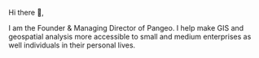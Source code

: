 

Hi there 👋,

I am the Founder & Managing Director of Pangeo. I help make GIS and geospatial analysis more accessible to small and medium enterprises as well individuals in their personal lives.
